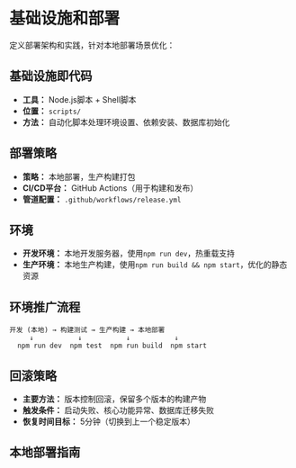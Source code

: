 # 基础设施和部署

定义部署架构和实践，针对本地部署场景优化：

## 基础设施即代码
- **工具：** Node.js脚本 + Shell脚本
- **位置：** `scripts/`
- **方法：** 自动化脚本处理环境设置、依赖安装、数据库初始化

## 部署策略
- **策略：** 本地部署，生产构建打包
- **CI/CD平台：** GitHub Actions（用于构建和发布）
- **管道配置：** `.github/workflows/release.yml`

## 环境

- **开发环境：** 本地开发服务器，使用`npm run dev`，热重载支持
- **生产环境：** 本地生产构建，使用`npm run build && npm start`，优化的静态资源

## 环境推广流程

```
开发 (本地) → 构建测试 → 生产构建 → 本地部署
     ↓           ↓           ↓           ↓
  npm run dev  npm test  npm run build  npm start
```

## 回滚策略
- **主要方法：** 版本控制回滚，保留多个版本的构建产物
- **触发条件：** 启动失败、核心功能异常、数据库迁移失败
- **恢复时间目标：** 5分钟（切换到上一个稳定版本）

## 本地部署指南

```bash